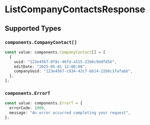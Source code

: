 # ListCompanyContactsResponse


## Supported Types

### `components.CompanyContact[]`

```typescript
const value: components.CompanyContact[] = [
  {
    uuid: "123e4567-0f8c-46fd-a515-22b6c9ddfd5b",
    editDate: "2025-05-01 12:00:00",
    companyUuid: "123e4567-c934-42c7-bb14-22b6c1fafabb",
  },
];
```

### `components.ErrorT`

```typescript
const value: components.ErrorT = {
  errorCode: 1000,
  message: "An error occurred completing your request",
};
```


